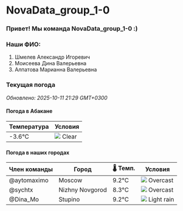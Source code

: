 # NovaData_group_1-0
### Привет! Мы команда NovaData_group_1-0 :)

### Наши ФИО:
1. Шмелев Александр Игоревич
2. Моисеева Дина Валерьевна
3. Алпатова Марианна Валерьевна

### Текущая погода
<!-- WEATHER:START -->
_Обновлено: 2025-10-11 21:29 GMT+0300_

#### Погода в Абакане

| Температура | Условия |
|-------------|----------|
| -3.6°C     | ![](https://cdn.weatherapi.com/weather/64x64/night/113.png) Clear |

#### Погода в наших городах

| Член команды  | Город               | 🌡️ Темп.  | Условия          |
|---------------|---------------------|-----------|--------------------|
| @aytomaximo    | Moscow              |    9.2°C | ![](https://cdn.weatherapi.com/weather/64x64/night/122.png) Overcast     |
| @sychtx        | Nizhny Novgorod     |    8.3°C | ![](https://cdn.weatherapi.com/weather/64x64/night/122.png) Overcast     |
| @Dina_Mo       | Stupino             |    9.2°C | ![](https://cdn.weatherapi.com/weather/64x64/night/296.png) Light rain   |

<!-- WEATHER:END -->
